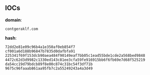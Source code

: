 
## IOCs

__domain__:

```text
contgeraklf.com
```
__hash__:

```text
72dd2e81e09c96b4a1e350af0eb854f7
cf001a6d188b96847b7835d0dafbfa91
225341f69f153dcb90aea484f90149eaf7bb05c1ead55bde1cde2a568bed9848
4472c62d3d9982c1330ed143c81ee3cfa59fe916915bb6f6fb69e7d68f525219
da54cc19d79bdcb89f8e00c874c31bc54f3df71b
9675c96faaab861aa95fb7c2a55249243a4a3d49
```